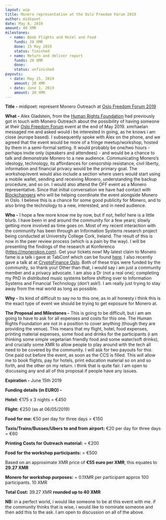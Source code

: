```yaml
---
layout: wip
title: Monero representation at the Oslo Freedom Forum 2019
author: midipoet
date: May 8, 2019
amount: 40 XMR
milestones:
  - name: Book Flights and Hotel and Food
    funds: 20 XMR
    done: 15 May 2019
    status: finished
  - name: Return and deliver report
    funds: 20 XMR
    done:
    status: unfinished
payouts:
  - date: May 15, 2019
    amount: 20 XMR
  - date: June 1, 2019
    amount: 20 XMR
---
```



**Title -** midipoet: represent Monero Outreach at [Oslo Freedom Forum 2019](https://oslofreedomforum.com/events/2019-oslo-freedom-forum)

**What -** Alex Gladstein, from the [Human Rights Foundation](https://hrf.org/) had previously got in touch with Monero Outreach about the possibility of having someone at their [Oslo Freedom Forum](https://oslofreedomforum.com/events/2019-oslo-freedom-forum) event at the end of May 2019. xmrhaelan messaged me and asked would i be interested in going, as he knows i am close (europe based). I subsequently spoke with Alex on the phone, and we agreed that the event would be more of a fringe meetup/workshop, hosted by them in a semi-formal setting. It would probably be one/two hours - perhaps invite only (speakers and attendees) - and would  be a chance to talk and demonstrate Monero to a new audience. Communicating Monero’s ideology, technology, its affordances for censorship resistance, civil liberty, information and financial privacy would be the primary goal. The workshop/event would also include a section where users would start using a mobile wallet, sending and receiving Monero, understanding the backup procedure, and so on. I would also attend the OFF event as a Monero representative. Since that initial conversation we have had contact with [Blockchangers](https://www.blockchangers.com/)  who will be helping coordinate the event alongside Monero in Oslo. I believe this is a chance for some good publicity for Monero, and to also bring the technology to a new, interested, and in need audience. 

**Who -** I hope a few more know me by now, but if not, hello! here is a little blurb. I have been in and around the community for a few years; slowly getting more involved as time goes on. Most of my recent interaction with the community has been through an Information Systems research project being conducted at University College Cork, Ireland. The result of this is now in the peer review process (which is a pain by the way). I will be presenting the findings of the research at Konferenco (https://monerokon.com). Get your tickets now! My latest claim to Monero fame is a talk i gave at TabConf which can be found [here](https://youtu.be/6JIz_H8irAQ). I also recently gave a talk at  at [CryptoFinance Oslo](https://www.reddit.com/r/Monero/comments/9yh9zi/cryptofinance_oslo_2018_report_by_midipoet/). Both of these trips were funded by the community, so thank you! Other than that, i would say i am just a community member and a privacy advocate. I am also a Dr (not a real one); completing my PhD in distributed music systems before shifting over to Information Systems and Financial Technology (don’t ask!). I am really just trying to stay away from the real world as long as possible.

**Why -** Its kind of difficult to say no to this one, as in all honesty i think this is the exact type of event we should be trying to get exposure for Monero at.  

**The Proposal and Milestones -** This is going to be difficult, but i am am going to have to ask for all expenses and costs for this one. The Human Rights Foundation are not in a position to cover anything (though they are providing the venue). This means that my flight, hotel, food expenses, printing material expenses, some food and drinks for the participants (i am thinking some simple vegetarian friendly food and some water/soft drinks), and crucially some XMR to allow people to play around with the tech all need to be covered by the community. 
I will ask for two payouts for this. One paid out before the event, as soon as the CCS is filled. This will allow me to book flights, pay for hotels, print education material so on and so forth, and the other on my return. i think that is quite fair. I am open to discussing any and all of this proposal if people have any issues.

**Expiration -** June 15th 2019

**Funding details (in EURO) -**

**Hotel:** €175 x 3 nights = €450

**Flight:** €250 (as at 06/05/2019)

**Food for me:** €50 per day for three days  = €150

**Taxis/Trains/Busses/Ubers to and from airport:** €20 per day for three days  = €60

**Printing Costs for Outreach material:** = €200

**Food for the workshop participants:** = €500

Based on an approximate XMR price of **€55 euro per XMR**, this equates to **29.27 XMR**

**Monero for workshop purposes:**  = 0.1XMR per participant approx 100 participants. 10 XMR

**Total Cost:** 39.27 XMR **rounded up to 40 XMR**

**NB:** in a perfect world, i would like someone to be at this event with me. if the community thinks that is wise, i would like to nominate someone and then add this to the ask. I am open to discussion on all of the above. 